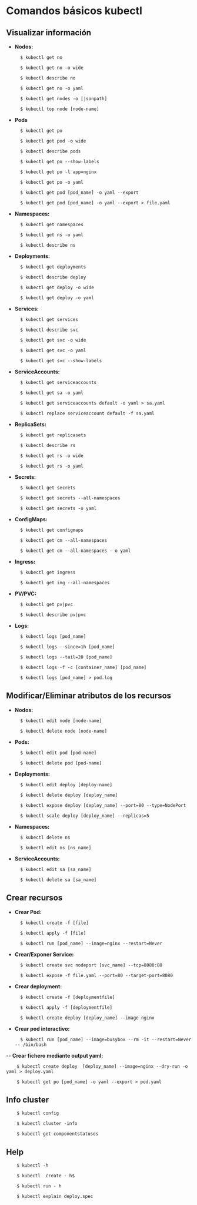 # Comandos básicos kubectl

## Visualizar información

- **Nodos:**

		$ kubectl get no
	
		$ kubectl get no -o wide
	
		$ kubectl describe no
	
		$ kubectl get no -o yaml
	
		$ kubectl get nodes -o [jsonpath]
	
		$ kubectl top node [node-name]
	
	
- **Pods**

		$ kubectl get po
	
		$ kubectl get pod -o wide
	
		$ kubectl describe pods
	
		$ kubectl get po --show-labels
	 
		$ kubectl get po -l app=nginx
	
		$ kubectl get po -o yaml
	
		$ kubectl get pod [pod_name] -o yaml --export
	
		$ kubectl get pod [pod_name] -o yaml --export > file.yaml
	

- **Namespaces:**

		$ kubectl get namespaces 
	
		$ kubectl get ns -o yaml
	
		$ kubectl describe ns
	
	
- **Deployments:**

		$ kubectl get deployments
	
		$ kubectl describe deploy
	
		$ kubectl get deploy -o wide
	
		$ kubectl get deploy -o yaml
	
	
- **Services:**

		$ kubectl get services
	
		$ kubectl describe svc
	
		$ kubectl get svc -o wide
	
		$ kubectl get svc -o yaml
	
		$ kubectl get svc --show-labels
	
	
- **ServiceAccounts:**

		$ kubectl get serviceaccounts 
	
		$ kubectl get sa -o yaml
	
		$ kubectl get serviceaccounts default -o yaml > sa.yaml
	
		$ kubectl replace serviceaccount default -f sa.yaml
	
	
- **ReplicaSets:**

		$ kubectl get replicasets
	
		$ kubectl describe rs
	
		$ kubectl get rs -o wide
	
		$ kubectl get rs -o yaml
	
	
- **Secrets:**

		$ kubectl get secrets
	
		$ kubectl get secrets --all-namespaces
	
		$ kubectl get secrets -o yaml


- **ConfigMaps:**

		$ kubectl get configmaps 

		$ kubectl get cm --all-namespaces

		$ kubectl get cm --all-namespaces - o yaml

- **Ingress:**
		
		$ kubectl get ingress

		$ kubectl get ing --all-namespaces

- **PV/PVC:**

		$ kubectl get pv|pvc

		$ kubectl describe pv|pvc

- **Logs:**

		$ kubectl logs [pod_name]

		$ kubectl logs --since=1h [pod_name]

		$ kubectl logs --tail=20 [pod_name]

		$ kubectl logs -f -c [container_name] [pod_name]

		$ kubectl logs [pod_name] > pod.log


## Modificar/Eliminar atributos de los recursos

- **Nodos:**

		$ kubectl edit node [node-name]

		$ kubectl delete node [node-name]


- **Pods:**

		$ kubectl edit pod [pod-name]

		$ kubectl delete pod [pod-name]


- **Deployments:**

		$ kubectl edit deploy [deploy-name]

		$ kubectl delete deploy [deploy_name]

		$ kubectl expose deploy [deploy_name] --port=80 --type=NodePort

		$ kubectl scale deploy [deploy_name] --replicas=5


- **Namespaces:**

		$ kubectl delete ns  

		$ kubectl edit ns [ns_name]

- **ServiceAccounts:**

		$ kubectl edit sa [sa_name]

		$ kubectl delete sa [sa_name]	
	
	
## Crear recursos

- **Crear Pod:**

		$ kubectl create -f [file] 

		$ kubectl apply -f [file]

		$ kubectl run [pod_name] --image=nginx --restart=Never


- **Crear/Exponer Service:**
	
		$ kubectl create svc nodeport [svc_name] --tcp=8080:80

		$ kubectl expose -f file.yaml --port=80 --target-port=8080


- **Crear deployment:**

		$ kubectl create -f [deploymentfile]

		$ kubectl apply -f [deploymentfile]	

		$ kubectl create deploy [deploy_name] --image nginx


- **Crear pod interactivo:**

		$ kubectl run [pod_name] --image=busybox --rm -it --restart=Never -- /bin/bash

-- **Crear fichero mediante output yaml:**

		$ kubectl create deploy  [deploy_name] --image=nginx --dry-run -o yaml > deploy.yaml

		$ kubectl get po [pod_name] -o yaml --export > pod.yaml
	
## Info cluster
		
		$ kubectl config

		$ kubectl cluster -info

		$ kubectl get componentstatuses



## Help	
		
		$ kubectl -h 

		$ kubectl  create - h$

		$ kubectl run - h

		$ kubectl explain deploy.spec
		
